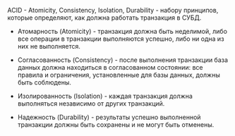 ACID - Atomicity, Consistency, Isolation, Durability - набору принципов, которые определяют, как должна работать транзакция в СУБД.  
  

- Атомарность (Atomicity) - транзакция должна быть неделимой, либо все операции в транзакции выполняются успешно, либо ни одна из них не выполняется.  
    
- Согласованность (Consistency) - после выполнения транзакции база данных должна находиться в согласованном состоянии: все правила и ограничения, установленные для базы данных, должны быть соблюдены.  
    
- Изолированность (Isolation) - каждая транзакция должна выполняться независимо от других транзакций.  
    
- Надежность (Durability) - результаты успешно выполненной транзакции должны быть сохранены и не могут быть отменены.